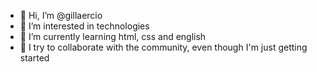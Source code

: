 - 👋 Hi, I’m @gillaercio
- 👀 I’m interested in technologies
- 🌱 I’m currently learning html, css and english
- 💞️ I try to collaborate with the community, even though I'm just getting started

<!---
gillaercio/gillaercio is a ✨ special ✨ repository because its `README.md` (this file) appears on your GitHub profile.
You can click the Preview link to take a look at your changes.
--->
